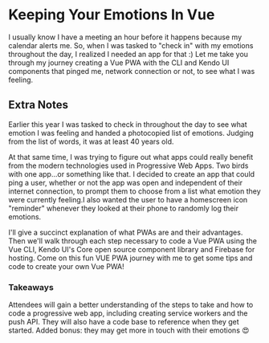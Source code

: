 # Keeping Your Emotions In Vue

I usually know I have a meeting an hour before it happens because my calendar alerts me. So, when I was tasked to "check in" with my emotions throughout the day, I realized I needed an app for that :) Let me take you through my journey creating a Vue PWA with the CLI and Kendo UI components that pinged me, network connection or not, to see what I was feeling. 

## Extra Notes
Earlier this year I was tasked to check in throughout the day to see what emotion I was feeling and handed a photocopied list of emotions. Judging from the list of words, it was at least 40 years old.

At that same time, I was trying to figure out what apps could really benefit from the modern technologies used in Progressive Web Apps. Two birds with one app...or something like that. I decided to create an app that could ping a user, whether or not the app was open and independent of their internet connection, to prompt them to choose from a list what emotion they were currently feeling.I also wanted the user to have a homescreen icon "reminder" whenever they looked at their phone to randomly log their emotions.

I'll give a succinct explanation of what PWAs are and their advantages. Then we'll walk through each step necessary to code a Vue PWA using the Vue CLI, Kendo UI's Core open source component library and Firebase for hosting. Come on this fun VUE PWA journey with me to get some tips and code to create your own Vue PWA!

### Takeaways
Attendees will gain a better understanding of the steps to take and how to code a progressive web app, including creating service workers and the push API. They will also have a code base to reference when they get started. Added bonus: they may get more in touch with their emotions 😍
